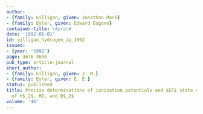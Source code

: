 ```yaml
---
author:
- {family: Gilligan, given: Jonathan Mark}
- {family: Eyler, given: Edward Eugene}
container-title: \#pra\#
date: '1992-01-01'
id: gilligan_hydrogen_ip_1992
issued:
- {year: '1992'}
page: 3676-3690
pub_type: article-journal
short_author:
- {family: Gilligan, given: J. M.}
- {family: Eyler, given: E. E.}
status: published
title: Precise determinations of ionization potentials and $EF$ state energy levels
  of H$_2$, HD, and D$_2$
volume: '46'
---
```

